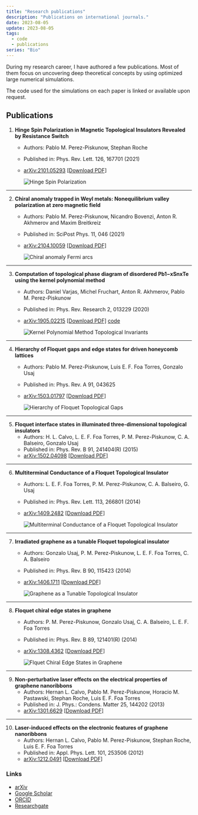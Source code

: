 ```yaml
---
title: "Research publications"
description: "Publications on international journals."
date: 2023-08-05
update: 2023-08-05
tags:
  - code
  - publications
series: "Bio"
---
```


During my research career, I have authored a few publications. Most of them focus on uncovering deep theoretical concepts by using optimized large numerical simulations.

The code used for the simulations on each paper is linked or available upon request.



## Publications


1. **Hinge Spin Polarization in Magnetic Topological Insulators Revealed by Resistance Switch**
   - Authors: Pablo M. Perez-Piskunow, Stephan Roche
   - Published in: Phys. Rev. Lett. 126, 167701 (2021)
   - [arXiv:2101.05293](https://arxiv.org/abs/2101.05293) [[Download PDF]](/pdfs/Perez-Piskunow,%20Roche%20-%202021%20-%20Hinge%20Spin%20Polarization%20in%20Magnetic%20Topological%20Insulators%20Revealed%20by%20Resistance%20Switch.pdf)

      ![Hinge Spin Polarization](/images/thumbnails/hinge_spin_polarization.png)

---

2. **Chiral anomaly trapped in Weyl metals: Nonequilibrium valley polarization at zero magnetic field**
   - Authors: Pablo M. Perez-Piskunow, Nicandro Bovenzi, Anton R. Akhmerov and Maxim Breitkreiz
   - Published in: SciPost Phys. 11, 046 (2021)
   - [arXiv:2104.10059](https://arxiv.org/abs/2104.10059) [[Download PDF]](/pdfs/Perez-Piskunow%20et%20al.%20-%202021%20-%20Chiral%20anomaly%20trapped%20in%20Weyl%20metals:%20Nonequilibrium%20valley%20polarization%20at%20zero%20magnetic%20field.pdf)

      ![Chiral anomaly Fermi arcs](/images/thumbnails/fermi_arcs.png)



<!-- 3. **Hybrid kernel polynomial method**
   - Authors: Muhammad Irfan, Sathish R. Kuppuswamy, Daniel Varjas, Pablo M. Perez-Piskunow, Rafal Skolasinski, Michael Wimmer, Anton R. Akhmerov
   - [arXiv:1909.09649](https://arxiv.org/abs/1909.09649) [[Download PDF]](/pdfs/Irfan%20et%20al.%20-%202019%20-%20Hybrid%20kernel%20polynomial%20method.pdf) -->
---

3. **Computation of topological phase diagram of disordered Pb1−xSnxTe using the kernel polynomial method**
   - Authors: Daniel Varjas, Michel Fruchart, Anton R. Akhmerov, Pablo M. Perez-Piskunow
   - Published in: Phys. Rev. Research 2, 013229 (2020)
   - [arXiv:1905.02215](https://arxiv.org/abs/1905.02215) [[Download PDF]](/pdfs/Varjas%20et%20al.%20-%202020%20-%20Computation%20of%20topological%20phase%20diagram%20of%20disordered%20Pb1−xSnxTe%20using%20the%20kernel%20polynomial%20method.pdf) [code](https://doi.org/10.5281/zenodo.2667604)

      ![Kernel Polynomial Method Topological Invariants](/images/thumbnails/kpm_topological_invariants.png)
---

4. **Hierarchy of Floquet gaps and edge states for driven honeycomb lattices**
   - Authors: Pablo M. Perez-Piskunow, Luis E. F. Foa Torres, Gonzalo Usaj
   - Published in: Phys. Rev. A 91, 043625
   - [arXiv:1503.01797](https://arxiv.org/abs/1503.01797) [[Download PDF]](/pdfs/Perez-Piskunow%20et%20al.%20-%202015%20-%20Hierarchy%20of%20Floquet%20gaps%20and%20edge%20states%20for%20driven%20honeycomb%20lattices.pdf)

      ![Hierarchy of Floquet Topological Gaps](/images/thumbnails/hierarchy.png)

---

5. **Floquet interface states in illuminated three-dimensional topological insulators**
   - Authors: H. L. Calvo, L. E. F. Foa Torres, P. M. Perez-Piskunow, C. A. Balseiro, Gonzalo Usaj
   - Published in: Phys. Rev. B 91, 241404(R) (2015)
   - [arXiv:1502.04098](https://arxiv.org/abs/1502.04098) [[Download PDF]](/pdfs/Calvo%20et%20al.%20-%202015%20-%20Floquet%20interface%20states%20in%20illuminated%20three-dimensional%20topological%20insulators.pdf)

---

6. **Multiterminal Conductance of a Floquet Topological Insulator**
   - Authors: L. E. F. Foa Torres, P. M. Perez-Piskunow, C. A. Balseiro, G. Usaj
   - Published in: Phys. Rev. Lett. 113, 266801 (2014)
   - [arXiv:1409.2482](https://arxiv.org/abs/1409.2482) [[Download PDF]](/pdfs/Foa-Torres%20et%20al.%20-%202014%20-%20Multiterminal%20Conductance%20of%20a%20Floquet%20Topological%20Insulator.pdf)

      ![Multiterminal Conductance of a Floquet Topological Insulator](/images/thumbnails/multiterminal.png)
---

7. **Irradiated graphene as a tunable Floquet topological insulator**
   - Authors: Gonzalo Usaj, P. M. Perez-Piskunow, L. E. F. Foa Torres, C. A. Balseiro
   - Published in: Phys. Rev. B 90, 115423 (2014)
   - [arXiv:1406.1711](https://arxiv.org/abs/1406.1711) [[Download PDF]](/pdfs/Usaj%20et%20al.%20-%202014%20-%20Irradiated%20graphene%20as%20a%20tunable%20Floquet%20topological%20insulator.pdf)

      ![Graphene as a Tunable Topological Insulator](/images/thumbnails/graphene_tunable_topological_insulator.png)

---

8. **Floquet chiral edge states in graphene**
   - Authors: P. M. Perez-Piskunow, Gonzalo Usaj, C. A. Balseiro, L. E. F. Foa Torres
   - Published in: Phys. Rev. B 89, 121401(R) (2014)
   - [arXiv:1308.4362](https://arxiv.org/abs/1308.4362) [[Download PDF]](/pdfs/Perez-Piskunow%20et%20al.%20-%202014%20-%20Floquet%20chiral%20edge%20states%20in%20graphene.pdf)

      ![Flquet Chiral Edge States in Graphene](/images/thumbnails/floquet_chiral_edge_states.png)

---

9. **Non-perturbative laser effects on the electrical properties of graphene nanoribbons**
      - Authors: Hernan L. Calvo, Pablo M. Perez-Piskunow, Horacio M. Pastawski, Stephan Roche, Luis E. F. Foa Torres
      - Published in: J. Phys.: Condens. Matter 25, 144202 (2013)
      - [arXiv:1301.6629](https://arxiv.org/abs/1301.6629) [[Download PDF]](/pdfs/Calvo%20et%20al.%20-%202013%20-%20Non-perturbative%20effects%20of%20laser%20illumination%20on%20the%20electrical%20properties%20of%20graphene%20nanoribbons.pdf)

---

10. **Laser-induced effects on the electronic features of graphene nanoribbons**
      - Authors: Hernan L. Calvo, Pablo M. Perez-Piskunow, Stephan Roche, Luis E. F. Foa Torres
      - Published in: Appl. Phys. Lett. 101, 253506 (2012)
      - [arXiv:1212.0491](https://arxiv.org/abs/1212.0491) [[Download PDF]](/pdfs/Calvo%20et%20al.%20-%202012%20-%20Laser-induced%20effects%20on%20the%20electronic%20features%20of%20graphene%20nanoribbons.pdf)


### Links
* [arXiv](https://arxiv.org/search/?query=Perez-Piskunow%2C+P&searchtype=author&abstracts=show&order=-announced_date_first&size=50)
* [Google Scholar](https://scholar.google.com/citations?user=NUSALlQAAAAJ&hl=en)
* [ORCID](http://orcid.org/0000-0002-5607-2076)
* [Researchgate](https://www.researchgate.net/profile/Pablo_Perez-Piskunow)
